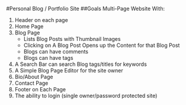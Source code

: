 #Personal Blog / Portfolio Site
##Goals
Multi-Page Website With:
1. Header on each page
2. Home Page
3. Blog Page
    * Lists Blog Posts with Thumbnail Images
    * Clicking on A Blog Post Opens up the Content for that Blog Post
    * Blogs can have comments 
    * Blogs can have tags
8. A Search Bar can search Blog tags/titles for keywords
9. A Simple Blog Page Editor for the site owner
10. Bio/About Page
11. Contact Page
12. Footer on Each Page
13. The ability to login (single owner/password protected site)
